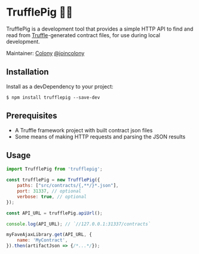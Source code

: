 TrufflePig 🍄🐷
==============

TrufflePig is a development tool that provides a simple HTTP API to find
and read from [Truffle](http://truffleframework.com/)-generated
contract files, for use during local development.

Maintainer: [Colony](https://github.com/JoinColony/) [@joincolony](https://twitter.com/joincolony)


Installation
------------
Install as a devDependency to your project:

```shell
$ npm install trufflepig --save-dev
```


Prerequisites
-------------
* A Truffle framework project with built contract json files
* Some means of making HTTP requests and parsing the JSON results


Usage
-----
```JavaScript
import TrufflePig from 'trufflepig';

const trufflePig = new TrufflePig({
    paths: ["src/contracts/{,**/}*.json"],
    port: 31337, // optional
    verbose: true, // optional
});

const API_URL = trufflePig.apiUrl();

console.log(API_URL); // `//127.0.0.1:31337/contracts`

myFaveAjaxLibrary.get(API_URL, {
    name: 'MyContract',
}).then(artifactJson => {/*...*/});
```

